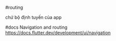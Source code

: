 #routing

chứ bộ định tuyến của app

#docs
Navigation and routing
https://docs.flutter.dev/development/ui/navigation
